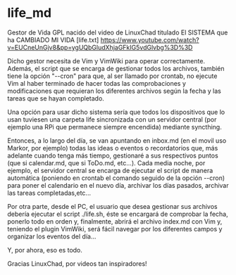 # life_md

Gestor de Vida GPL nacido del video de LinuxChad titulado El SISTEMA que ha CAMBIADO MI VIDA [life.txt] https://www.youtube.com/watch?v=EUCneUnGjv8&pp=ygUQbGludXhjaGFkIG5vdGlvbg%3D%3D

Dicho gestor necesita de Vim y VimWiki para operar correctamente. Además, el script que se encarga de gestionar todos los archivos, también tiene la opción "--cron" para que, al ser llamado por crontab, no ejecute Vim al haber terminado de hacer todas las comprobaciones y modificaciones que requieran los diferentes archivos según la fecha y las tareas que se hayan completado.

Una opción para usar dicho sistema sería que todos los dispositivos que lo usan tuviesen una carpeta life sincronizada con un servidor central (por ejemplo una RPi que permanece siempre encendida) mediante syncthing.

Entonces, a lo largo del día, se van apuntando en inbox.md (en el movil uso Markor, por ejemplo) todas las ideas o eventos o recordatorios que, más adelante cuando tenga más tiempo, gestionaré a sus respectivos puntos (que si calendar.md, que si ToDo.md, etc...). Cada media noche, por ejemplo, el servidor central se encarga de ejecutar el script de manera automática (poniendo en crontab el comando seguido de la opción --cron) para poner el calendario en el nuevo día, archivar los días pasados, archivar las tareas completadas,etc...

Por otra parte, desde el PC, el usuario que desea gestionar sus archivos debería ejecutar el script ./life.sh, éste se encargará de comprobar la fecha, ponerlo todo en orden y, finalmente, abrirá el archivo index.md con Vim y, teniendo el plugin VimWiki, será fácil navegar por los diferentes campos y organizar los eventos del día...

Y, por ahora, eso es todo.

Gracias LinuxChad, por videos tan inspiradores!

